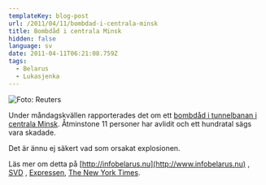 ```yaml
---
templateKey: blog-post
url: /2011/04/11/bombdad-i-centrala-minsk
title: Bombdåd i centrala Minsk
hidden: false
language: sv
date: 2011-04-11T06:21:08.759Z
tags:
  - Belarus
  - Lukasjenka
---
```

![](/uploads/12belarus_cnd-articlelarge.jpeg "Foto: Reuters")

Under måndagskvällen rapporterades det om ett [bombdåd i tunnelbanan i centrala Minsk](http://www.infobelarus.nu/2011/04/11-doda-efter-bombdad-i-minsk/). Åtminstone 11 personer har avlidit och ett hundratal sägs vara skadade.



Det är ännu ej säkert vad som orsakat explosionen.



Läs mer om detta på [http://infobelarus.nu](http://www.infobelarus.nu) , [SVD](http://www.svd.se/nyheter/utrikes/flera-doda-i-tunnelbaneexplosion_6083185.svd) , [Expressen](http://www.expressen.se/nyheter/1.2398948/kristin-kande-en-jattekraftig-tryckvag), [The New York Times](http://www.nytimes.com/2011/04/12/world/europe/12belarus.html?_r=1).
